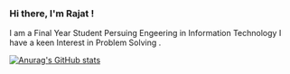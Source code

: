 ### Hi there, I'm Rajat !

I am a Final Year Student Persuing Engeering in Information Technology
  I have a keen  Interest in Problem Solving .
  
  [![Anurag's GitHub stats](https://github-readme-stats.vercel.app/api?username=rajatks1902)](https://github.com/anuraghazra/github-readme-stats)
  


